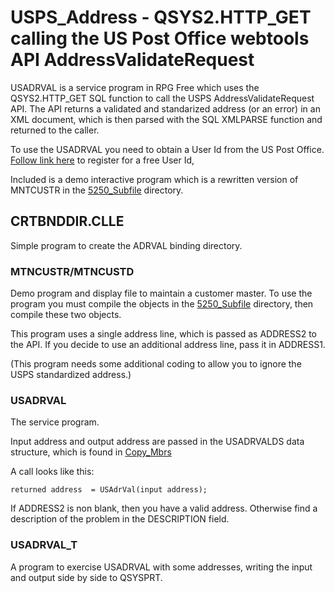 # USPS_Address - QSYS2.HTTP_GET calling the US Post Office webtools API AddressValidateRequest

USADRVAL is a service program in RPG Free which uses the QSYS2.HTTP_GET SQL function to call the USPS AddressValidateRequest API. The API returns a validated and standarized address (or an error) in an XML document, which is then parsed with the SQL XMLPARSE function and returned to the caller.

To use the USADRVAL you need to obtain a User Id from the US Post Office. [Follow link here](https://www.usps.com/business/web-tools-apis/general-api-developer-guide.htm#_Toc24631952) to register for a free User Id,

Included is a demo interactive program which is a rewritten version of MNTCUSTR in the [5250_Subfile](https://github.com/SJLennon/IBM-i-RPG-Free-CLP-Code/tree/master/5250_Subfile) directory.

## CRTBNDDIR.CLLE

Simple program to create the ADRVAL binding directory.

### MTNCUSTR/MTNCUSTD

Demo program and display file to maintain a customer master. To use the program you must compile the objects in the [5250_Subfile](https://github.com/SJLennon/IBM-i-RPG-Free-CLP-Code/tree/master/5250_Subfile) directory, then compile these two objects.

This program uses a single address line, which is passed as ADDRESS2 to the API. If you decide to use an additional address line, pass it in ADDRESS1.

(This program needs some additional coding to allow you to ignore the USPS standardized address.)

### USADRVAL

The service program.

Input address and output address are passed in the USADRVALDS data structure, which is found in [Copy_Mbrs](https://github.com/SJLennon/IBM-i-RPG-Free-CLP-Code/tree/master/Copy_Mbrs)

A call looks like this:

 ``returned address  = USAdrVal(input address);``

If ADDRESS2 is non blank, then you have a valid address.  Otherwise find a description of the problem in the DESCRIPTION field.

### USADRVAL_T

A program to exercise USADRVAL with some addresses, writing the input and output side by side to QSYSPRT.
